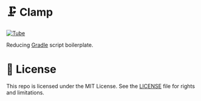 # 🗜 Clamp

[![Tube](https://jenkins.log-g.co/buildStatus/icon?job=phatblat/Clamp/master)](https://jenkins.log-g.co/job/phatblat/job/Clamp/job/master/)

Reducing [Gradle](https://gradle.org/) script boilerplate.

# 📄 License

This repo is licensed under the MIT License. See the [LICENSE](LICENSE.md) file for rights and limitations.
